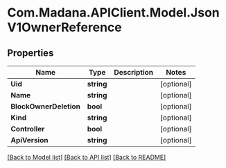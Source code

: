 
# Com.Madana.APIClient.Model.JsonV1OwnerReference

## Properties

Name | Type | Description | Notes
------------ | ------------- | ------------- | -------------
**Uid** | **string** |  | [optional] 
**Name** | **string** |  | [optional] 
**BlockOwnerDeletion** | **bool** |  | [optional] 
**Kind** | **string** |  | [optional] 
**Controller** | **bool** |  | [optional] 
**ApiVersion** | **string** |  | [optional] 

[[Back to Model list]](../README.md#documentation-for-models)
[[Back to API list]](../README.md#documentation-for-api-endpoints)
[[Back to README]](../README.md)

